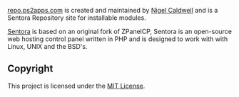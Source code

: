 <a href="https://repo.ps2apps.com/" target="_blank">repo.ps2apps.com</a> is created and maintained by
<a href="https://www.facebook.com/p10god/" target="_blank">Nigel Caldwell</a>
and is a Sentora Repository site for installable modules.

<a href="http://sentora.org/" target="_blank">Sentora</a> is based on an original fork of ZPanelCP, Sentora is an open-source web hosting control panel written in PHP and is designed to work with with Linux, UNIX and the BSD's.

Copyright
---------

This project is licensed under the [MIT License](https://github.com/ps2apps.github.io/blob/master/LICENSE).
